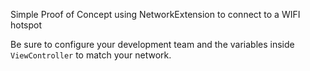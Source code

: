 Simple Proof of Concept using NetworkExtension to connect to a WIFI hotspot

Be sure to configure your development team and the variables inside `ViewController` to match your network.